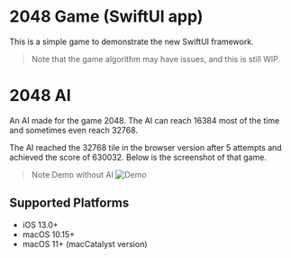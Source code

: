 # 2048 Game (SwiftUI app)

This is a simple game to demonstrate the new SwiftUI framework.

> Note that the game algorithm may have issues, and this is still WIP.

# 2048 AI

 An AI made for the game 2048.
 The AI can reach 16384 most of the time and sometimes even reach 32768.

 The AI reached the 32768 tile in the browser version after 5 attempts and achieved the score of 630032. Below is the screenshot of that game.

> Note Demo without AI
![Demo](input.gif)

## Supported Platforms

* iOS 13.0+
* macOS 10.15+
* macOS 11+ (macCatalyst version)
